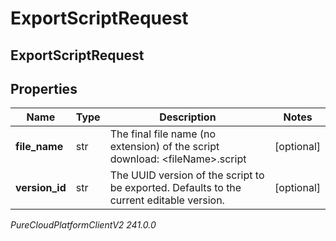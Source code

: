 # ExportScriptRequest

## ExportScriptRequest

## Properties

|Name | Type | Description | Notes|
|------------ | ------------- | ------------- | -------------|
| **file_name** | str | The final file name (no extension) of the script download: &lt;fileName&gt;.script | [optional] |
| **version_id** | str | The UUID version of the script to be exported.  Defaults to the current editable version. | [optional] |



_PureCloudPlatformClientV2 241.0.0_
